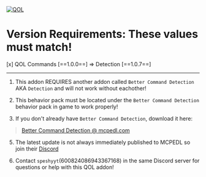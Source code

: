 [![QOL](https://i.postimg.cc/T2b5d8L0/really-now.png)](https://postimg.cc/py2LC6B5)

# Version Requirements: These values must match!
[x] QOL Commands [==1.0.0==]  =>  Detection [==1.0.7==]

---
1.  This addon REQUIRES another addon called `Better Command Detection` AKA `Detection` and will not work without eachother!


2.  This behavior pack must be located under the `Better Command Detection` behavior pack in game to work properly! 


3.  If you don't already have `Better Command Detection`, download it here:
> [Better Command Detection @ mcpedl.com](https://mcpedl.com/betther-command-detection/)


5.  The latest update is not always immediately published to MCPEDL so join their [Discord](https://discord.com/invite/cPvgNdvEuh)

6.  Contact `speshyyt`(600824086943367168) in the same Discord server for questions or help with this QOL addon!

